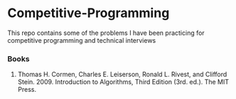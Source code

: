 # Competitive-Programming
This repo contains some of the problems I have been practicing for competitive programming and technical interviews

### Books
1. Thomas H. Cormen, Charles E. Leiserson, Ronald L. Rivest, and Clifford Stein. 2009. Introduction to Algorithms, Third Edition (3rd. ed.). The MIT Press.
